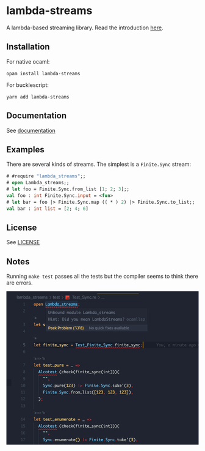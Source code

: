 # lambda-streams

A lambda-based streaming library. Read the introduction [here][1].


## Installation

For native ocaml:

```
opam install lambda-streams
```

For bucklescript:

```
yarn add lambda-streams
```


## Documentation

See [documentation][2]


## Examples

There are several kinds of streams. The simplest is a `Finite.Sync` stream:

```ocaml
# #require "lambda_streams";;
# open Lambda_streams;;
# let foo = Finite.Sync.from_list [1; 2; 3];;
val foo : int Finite.Sync.input = <fun>
# let bar = foo |> Finite.Sync.map (( * ) 2) |> Finite.Sync.to_list;;
val bar : int list = [2; 4; 6]
```


## License

See [LICENSE][3]


[1]: https://risto-stevcev.github.io/lambda-streams/lambda_streams
[2]: https://risto-stevcev.github.io/lambda-streams
[3]: https://github.com/Risto-Stevcev/lambda-streams/blob/master/LICENSE

## Notes

Running `make test` passes all the tests but the compiler seems to think there are errors.

![Errors](./Errors.png)
